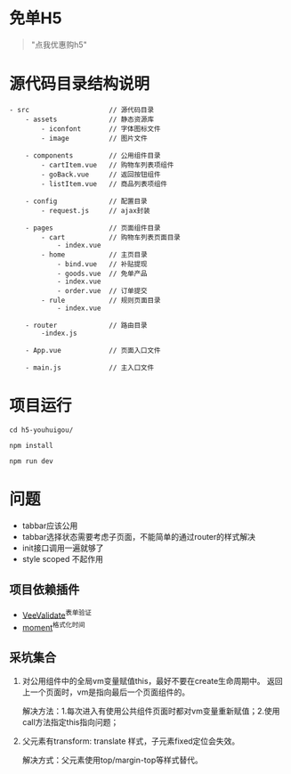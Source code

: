 
# 免单H5

> \"点我优惠购h5\"

# 源代码目录结构说明
```
- src                    // 源代码目录
    - assets             // 静态资源库
        - iconfont       // 字体图标文件
        - image          // 图片文件

    - components         // 公用组件目录
        - cartItem.vue   // 购物车列表项组件
        - goBack.vue     // 返回按钮组件
        - listItem.vue   // 商品列表项组件

    - config             // 配置目录
        - request.js     // ajax封装

    - pages              // 页面组件目录
        - cart           // 购物车列表页面目录
            - index.vue
        - home           // 主页目录
            - bind.vue   // 补贴提现
            - goods.vue  // 免单产品
            - index.vue
            - order.vue  // 订单提交
        - rule           // 规则页面目录
            - index.vue

    - router             // 路由目录
        -index.js

    - App.vue            // 页面入口文件

    - main.js            // 主入口文件
```

# 项目运行
```
cd h5-youhuigou/

npm install

npm run dev
```

# 问题
* tabbar应该公用
* tabbar选择状态需要考虑子页面，不能简单的通过router的样式解决
* init接口调用一遍就够了
* style scoped 不起作用

## 项目依赖插件
- [VeeValidate](https://github.com/baianat/vee-validate)<sup>表单验证</sup>
- [moment](https://github.com/moment/moment/)<sup>格式化时间</sup>

## 采坑集合
1. 对公用组件中的全局vm变量赋值this，最好不要在create生命周期中。
返回上一个页面时，vm是指向最后一个页面组件的。

    解决方法：1.每次进入有使用公共组件页面时都对vm变量重新赋值；2.使用call方法指定this指向问题；

2. 父元素有transform: translate 样式，子元素fixed定位会失效。

    解决方式：父元素使用top/margin-top等样式替代。
